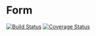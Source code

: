 # Form
[![Build Status](https://travis-ci.org/klapuch/Form.svg?branch=master)](https://travis-ci.org/klapuch/Form) [![Coverage Status](https://coveralls.io/repos/github/klapuch/Form/badge.svg?branch=master)](https://coveralls.io/github/klapuch/Form?branch=master)
